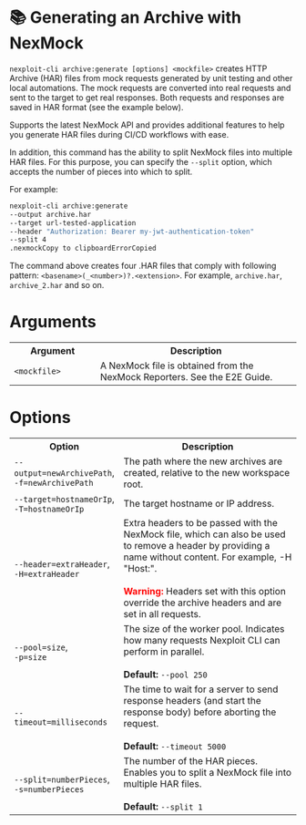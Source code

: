 # 📚 Generating an Archive with NexMock

```nexploit-cli archive:generate [options] <mockfile>``` creates HTTP Archive (HAR) files from mock requests generated by unit testing and other local automations. The mock requests are converted into real requests and sent to the target to get real responses. Both requests and responses are saved in HAR format (see the example below).

Supports the latest NexMock API and provides additional features to help you generate HAR files during CI/CD workflows with ease.

In addition, this command has the ability to split NexMock files into multiple HAR files. For this purpose, you can specify the `--split` option, which accepts the number of pieces into which to split.

For example:
```bash
nexploit-cli archive:generate
--output archive.har
--target url-tested-application
--header "Authorization: Bearer my-jwt-authentication-token"
--split 4
.nexmockCopy to clipboardErrorCopied
```
The command above creates four .HAR files that comply with following pattern: ```<basename>(_<number>)?.<extension>```. For example, `archive.har`, `archive_2.har` and so on.

# Arguments

<table id="simple-table">
    <tr>
        <th width="30%"><strong>Argument</strong></th>
        <th><strong>Description</strong></th>
    </tr>
    <tr>
        <td><code>&#60mockfile&#62</code></td>
        <td> A NexMock file is obtained from the NexMock Reporters. See the E2E Guide.</td>
    </tr>
</table>

# Options

<table id=simple-table>
<tr>
<th width="30%"><strong>Option</strong></th>
<th><strong>Description</strong></th>
</tr>
<tr>
<td><code>--output=newArchivePath</code>,<br> <code>-f=newArchivePath</code></td>
<td>The path where the new archives are created, relative to the new workspace root.</td>
</tr>
<tr>
<td><code>--target=hostnameOrIp</code>,<br> <code>-T=hostnameOrIp</code></td>
<td>The target hostname or IP address.</td>
</tr>
<tr>
<td><code>--header=extraHeader</code>,<br> <code>-H=extraHeader</code></td>
<td>Extra headers to be passed with the NexMock file, which can also be used to remove a header by providing a name without content. For example, -H "Host:".<br><br><strong><font color="red">Warning:</font></strong> Headers set with this option override the archive headers and are set in all requests.</td>
</tr>
<tr>
<td><code>--pool=size</code>,<br> <code>-p=size</code></td>
<td>The size of the worker pool. Indicates how many requests Nexploit CLI can perform in parallel.<br><br><strong>Default:</strong> <code>--pool 250</code></td>
</tr>
<tr>
<td><code>--timeout=milliseconds</code></td>
<td>The time to wait for a server to send response headers (and start the response body) before aborting the request.<br><br><strong>Default:</strong> <code>--timeout 5000</code></td>
</tr>
<tr>
<td><code>--split=numberPieces</code>, <code>-s=numberPieces</code></td>
<td>The number of the HAR pieces. Enables you to split a NexMock file into multiple HAR files.<br><br><strong>Default:</strong> <code>--split 1</code></td>
</tr>
</table>


